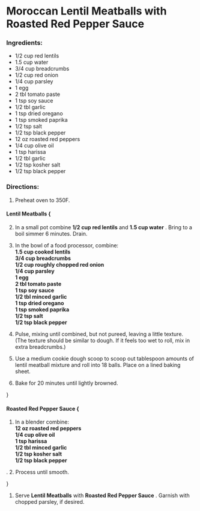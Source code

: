 # Moroccan Lentil Meatballs with Roasted Red Pepper Sauce 

### Ingredients: 
* 1/2 cup red lentils
* 1.5 cup water
* 3/4 cup breadcrumbs
* 1/2 cup red onion
* 1/4 cup parsley
* 1 egg
* 2 tbl tomato paste
* 1 tsp soy sauce
* 1/2 tbl garlic
* 1 tsp dried oregano
* 1 tsp smoked paprika
* 1/2 tsp salt
* 1/2 tsp black pepper
* 12 oz roasted red peppers
* 1/4 cup olive oil
* 1 tsp harissa
* 1/2 tbl garlic
* 1/2 tsp kosher salt
* 1/2 tsp black pepper

### Directions: 
1. Preheat oven to 350F. 

#### Lentil Meatballs {
2. In a small pot combine **1/2 cup red lentils** and **1.5 cup water** . Bring to a boil simmer 6 minutes. Drain. 
3. In the bowl of a food processor, combine:  
**1.5 cup cooked lentils**   
**3/4 cup breadcrumbs**   
**1/2 cup roughly chopped red onion**   
**1/4 cup parsley**   
**1 egg**   
**2 tbl tomato paste**   
**1 tsp soy sauce**   
**1/2 tbl minced garlic**   
**1 tsp dried oregano**   
**1 tsp smoked paprika**   
**1/2 tsp salt**   
**1/2 tsp black pepper**   


4. Pulse, mixing until combined, but not pureed, leaving a little texture. (The texture should be similar to dough. If it feels too wet to roll, mix in extra breadcrumbs.) 
5. Use a medium cookie dough scoop to scoop out tablespoon amounts of lentil meatball mixture and roll into 18 balls. Place on a lined baking sheet. 
6. Bake for 20 minutes until lightly browned. 

}


#### Roasted Red Pepper Sauce {
1. In a blender combine:  
**12 oz roasted red peppers**   
**1/4 cup olive oil**   
**1 tsp harissa**   
**1/2 tbl minced garlic**   
**1/2 tsp kosher salt**   
**1/2 tsp black pepper**   

. 
2. Process until smooth. 

}

1. Serve **Lentil Meatballs** with **Roasted Red Pepper Sauce** . Garnish with chopped parsley, if desired. 
